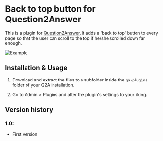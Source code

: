 
Back to top button for Question2Answer
=================================================

This is a plugin for [Question2Answer](http://www.question2answer.org). It adds a 'back to top' button to every page so that the user can scroll to the top if he/she scrolled down far enough.

![Example](http://www.question2answer.org/qa/?qa=blob&qa_blobid=4524293994097844931)

Installation & Usage
-------------------------------------------------

1. Download and extract the files to a subfolder inside the `qa-plugins` folder of your Q2A installation.

2. Go to Admin > Plugins and alter the plugin's settings to your liking.


Version history
-------------------------------------------------

### 1.0:

- First version
